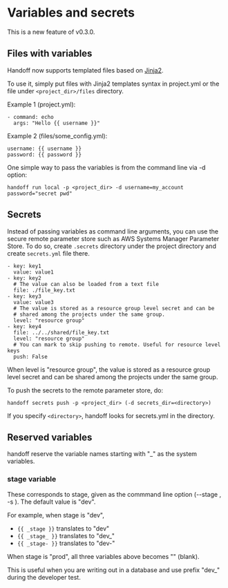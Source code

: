 # Variables and secrets

This is a new feature of v0.3.0.

## Files with variables

Handoff now supports templated files based on
[Jinja2](https://jinja.palletsprojects.com/).

To use it, simply put files with Jinja2 templates syntax in
project.yml or the file under `<project_dir>/files` directory.

Example 1 (project.yml):
```
- command: echo
  args: "Hello {{ username }}"
```

Example 2 (files/some_config.yml):
```
username: {{ username }}
password: {{ password }}
```

One simple way to pass the variables is from the command line via -d option:

```
handoff run local -p <project_dir> -d username=my_account password="secret pwd"
```

## Secrets

Instead of passing variables as command line arguments, you can use the
secure remote parameter store such as AWS Systems Manager Parameter Store.
To do so, create `.secrets` directory under the project directory and
create `secrets.yml` file there.

```
- key: key1
  value: value1
- key: key2
  # The value can also be loaded from a text file
  file: ./file_key.txt
- key: key3
  value: value3
  # The value is stored as a resource group level secret and can be
  # shared among the projects under the same group.
  level: "resource group"
- key: key4
  file: ../../shared/file_key.txt
  level: "resource group"
  # You can mark to skip pushing to remote. Useful for resource level keys
  push: False
```

When level is "resource group", the value is stored as a resource group level
secret and can be shared among the projects under the same group.

To push the secrets to the remote parameter store, do:

```
handoff secrets push -p <project_dir> (-d secrets_dir=<directory>)
```

If you specify `<directory>`, handoff looks for secrets.yml in the directory.

## Reserved variables

handoff reserve the variable names starting with "_" as the system variables.

### stage variable

These corresponds to stage, given as the commmand line option
(--stage <stage>, -s <stage>). The default value is "dev".

For example, when stage is "dev",

- `{{ _stage }}` translates to "dev"
- `{{ _stage_ }}` translates to "dev_"
- `{{ _stage- }}` translates to "dev-"

When stage is "prod", all three variables above becomes "" (blank).

This is useful when you are writing out in a database and use prefix "dev_"
during the developer test.

